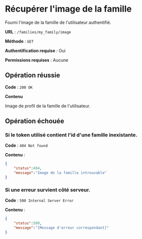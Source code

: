 # Récupérer l'image de la famille

Fourni l'image de la famille de l'utilisateur authentifié.

**URL** : `/families/my_family/image`

**Méthode** : `GET`

**Authentification requise** : Oui

**Permissions requises** : Aucune

## Opération réussie

**Code** : `200 OK`

**Contenu**

Image de profil de la famille de l'utilisateur.

## Opération échouée
### Si le token utilisé contient l'id d'une famille inexistante.

**Code** : `404 Not found`

**Contenu** :

```json
{
    "status":404,
    "message":"Image de la famille introuvable"
}
```

### Si une erreur survient côté serveur.

**Code** : `500 Internal Server Error`

**Contenu** :

```json
{
    "status":500,
    "message":"[Message d'erreur correspondant]"
}
```